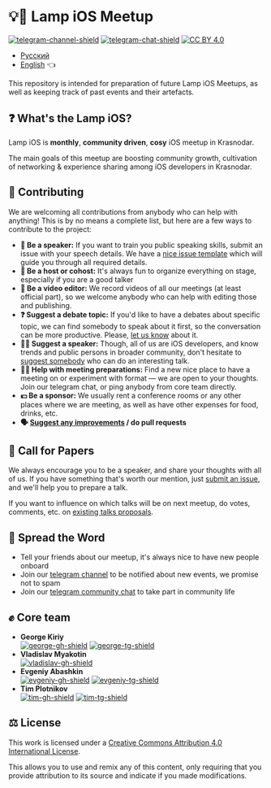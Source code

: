 # 💡📱 Lamp iOS Meetup

[![telegram-channel-shield]][telegram-channel]
[![telegram-chat-shield]][telegram-chat]
[![CC BY 4.0][cc-by-shield]][cc-by]

- [Русский](README.md)
- [English](README_EN.md) 👈

This repository is intended for preparation of future Lamp iOS Meetups, as well as keeping track of past events and their artefacts.

## ❓ What's the Lamp iOS?

Lamp iOS is **monthly**, **community driven**, **cosy** iOS meetup in Krasnodar. 

The main goals of this meetup are boosting community growth, cultivation of networking & experience sharing among iOS developers in Krasnodar.

## 🤝 Contributing

We are welcoming all contributions from anybody who can help with anything! This is by no means a complete list, but here are a few ways to contribute to the project:

- **📢 Be a speaker:** If you want to train you public speaking skills, submit an issue with your speech details. We have a [nice issue template][submit-issue] which will guide you through all required details.
- **🎤 Be a host or cohost:** It's always fun to organize everything on stage, especially if you are a good talker
- **📼 Be a video editor:** We record videos of all our meetings (at least official part), so we welcome anybody who can help with editing those and publishing.
- **❓ Suggest a debate topic:** If you'd like to have a debates about specific topic, we can find somebody to speak about it first, so the conversation can be more productive. Please, [let us know][submit-issue] about it.
- **👨‍💻 Suggest a speaker:** Though, all of us are iOS developers, and know trends and public persons in broader community, don't hesitate to [suggest somebody][submit-issue] who can do an interesting talk.
- **👷‍♂️ Help with meeting preparations:** Find a new nice place to have a meeting on or experiment with format — we are open to your thoughts. Join our telegram chat, or ping anybody from core team directly.
- **💵 Be a sponsor:** We usually rent a conference rooms or any other places where we are meeting, as well as have other expenses for food, drinks, etc.
- **🗣 [Suggest any improvements][submit-issue] / do pull requests** 

## 📄 Call for Papers

We always encourage you to be a speaker, and share your thoughts with all of us. If you have something that's worth our mention, just [submit an issue][submit-issue], and we'll help you to prepare a talk.

If you want to influence on which talks will be on next meetup, do votes, comments, etc. on [existing talks proposals][talks-proposals].

## 📣 Spread the Word

- Tell your friends about our meetup, it's always nice to have new people onboard
- Join our [telegram channel][telegram-channel] to be notified about new events, we promise not to spam
- Join our [telegram community chat][telegram-chat] to take part in community life

## ✊ Core team

- **George Kiriy**  
  [![george-gh-shield]][george-gh] [![george-tg-shield]][george-tg]
- **Vladislav Myakotin**  
  [![vladislav-gh-shield]][vladislav-gh]
- **Evgeniy Abashkin**  
  [![evgeniy-gh-shield]][evgeniy-gh] [![evgeniy-tg-shield]][evgeniy-tg]
- **Tim Plotnikov**  
  [![tim-gh-shield]][tim-gh] [![tim-tg-shield]][tim-tg]

## ⚖️ License

This work is licensed under a [Creative Commons Attribution 4.0 International License][cc-by].

This allows you to use and remix any of this content, only requiring that you provide attribution to its source and indicate if you made modifications.

[cc-by]: http://creativecommons.org/licenses/by/4.0/
[cc-by-shield]: https://img.shields.io/badge/License-CC%20BY%204.0-lightgrey

[telegram-channel]: https://tlgg.ru/joinchat/AAAAAFX6MT-bYTXpgU7O-w
[telegram-channel-shield]: https://img.shields.io/badge/Telegram-Channel-informational?logo=telegram
[telegram-chat]: https://tlgg.ru/joinchat/Bs0RLE48zKoVltig3GRmlw
[telegram-chat-shield]: https://img.shields.io/badge/Telegram-Chat-informational?logo=telegram

[george-tg]: https://tlgg.ru/mpsnp
[george-tg-shield]: https://img.shields.io/badge/@mpsnp-informational?logo=telegram&style=social
[george-gh]: https://github.com/mpsnp
[george-gh-shield]: https://img.shields.io/badge/@mpsnp-informational?logo=github&style=social

[vladislav-gh]: https://github.com/vladislav-m
[vladislav-gh-shield]: https://img.shields.io/badge/@vladislav--m-informational?logo=github&style=social

[evgeniy-tg]: https://tlgg.ru/AEvgen1y
[evgeniy-tg-shield]: https://img.shields.io/badge/@AEvgen1y-informational?logo=telegram&style=social
[evgeniy-gh]: https://github.com/AEvgeniy
[evgeniy-gh-shield]: https://img.shields.io/badge/@AEvgeniy-informational?logo=github&style=social

[tim-tg]: https://tlgg.ru/timofey_plotnikov
[tim-tg-shield]: https://img.shields.io/badge/@timofey__plotnikov-informational?logo=telegram&style=social
[tim-gh]: https://github.com/timopl
[tim-gh-shield]: https://img.shields.io/badge/@timopl-informational?logo=github&style=social

[submit-issue]: https://github.com/lamp-ios/meetup/issues/new/choose
[talks-proposals]: https://github.com/lamp-ios/meetup/issues?q=is%3Aissue+is%3Aopen+label%3Atalk